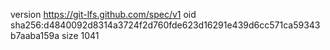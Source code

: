 version https://git-lfs.github.com/spec/v1
oid sha256:d4840092d8314a3724f2d760fde623d16291e439d6cc571ca59343b7aaba159a
size 1041
